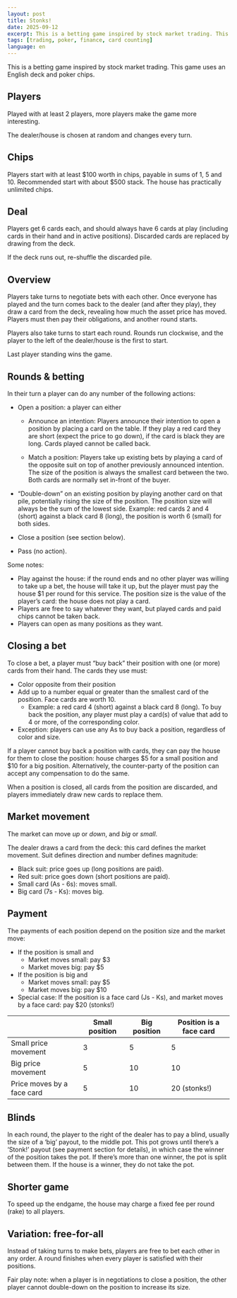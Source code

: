```yaml
---
layout: post
title: Stonks!
date: 2025-09-12
excerpt: This is a betting game inspired by stock market trading. This game uses an English deck and poker chips.
tags: [trading, poker, finance, card counting]
language: en
---
```


This is a betting game inspired by stock market trading. This game uses an English deck and poker chips.

## Players

Played with at least 2 players, more players make the game more interesting.

The dealer/house is chosen at random and changes every turn.

## Chips

Players start with at least $100 worth in chips, payable in sums of 1, 5 and 10. Recommended start with about $500 stack. The house has practically unlimited chips.

## Deal

Players get 6 cards each, and should always have 6 cards at play (including cards in their hand and in active positions). Discarded cards are replaced by drawing from the deck.

If the deck runs out, re-shuffle the discarded pile.

## Overview

Players take turns to negotiate bets with each other. Once everyone has played and the turn comes back to the dealer (and after they play), they draw a card from the deck, revealing how much the asset price has moved. Players must then pay their obligations, and another round starts. 

Players also take turns to start each round. Rounds run clockwise, and the player to the left of the dealer/house is the first to start.

Last player standing wins the game.

## Rounds & betting

In their turn a player can do any number of the following actions:

- Open a position: a player can either
    - Announce an intention:
    Players announce their intention to open a position by placing a card on the table. If they play a red card they are short (expect the price to go down), if the card is black they are long. Cards played cannot be called back.
        
    - Match a position:
    Players take up existing bets by playing a card of the opposite suit on top of another previously announced intention. The size of the position is always the smallest card between the two. Both cards are normally set in-front of the buyer.
        
- “Double-down” on an existing position by playing another card on that pile, potentially rising the size of the position. The position size will always be the sum of the lowest side. Example: red cards 2 and 4 (short) against a black card 8 (long), the position is worth 6 (small) for both sides.
- Close a position (see section below).
- Pass (no action).

Some notes:

- Play against the house: if the round ends and no other player was willing to take up a bet, the house will take it up, but the player must pay the house $1 per round for this service. The position size is the value of the player’s card: the house does not play a card.
- Players are free to say whatever they want, but played cards and paid chips cannot be taken back.
- Players can open as many positions as they want.

## Closing a bet

To close a bet, a player must “buy back” their position with one (or more) cards from their hand. The cards they use must:

- Color opposite from their position
- Add up to a number equal or greater than the smallest card of the position. Face cards are worth 10.
    - Example: a red card 4 (short) against a black card 8 (long). To buy back the position, any player must play a card(s) of value that add to 4 or more, of the corresponding color.
- Exception: players can use any As to buy back a position, regardless of color and size.

If a player cannot buy back a position with cards, they can pay the house for them to close the position: house charges $5 for a small position and $10 for a big position. Alternatively, the counter-party of the position can accept any compensation to do the same.

When a position is closed, all cards from the position are discarded, and players immediately draw new cards to replace them.

## Market movement

The market can move *up* or *down*, and *big* or *small*.

The dealer draws a card from the deck: this card defines the market movement. Suit defines direction and number defines magnitude:

- Black suit: price goes up (long positions are paid).
- Red suit: price goes down (short positions are paid).
- Small card (As - 6s): moves small.
- Big card (7s - Ks): moves big.

## Payment

The payments of each position depend on the position size and the market move:

- If the position is small and
    - Market moves small: pay $3
    - Market moves big: pay $5
- If the position is big and
    - Market moves small: pay $5
    - Market moves big: pay $10
- Special case: If the position is a face card (Js - Ks), and market moves by a face card: pay $20 (stonks!)

|  | Small position | Big position | Position is a face card |
| --- | --- | --- | --- |
| Small price movement | 3 | 5 | 5 |
| Big price movement | 5 | 10 | 10 |
| Price moves by a face card | 5 | 10 | 20 (stonks!) |

## Blinds

In each round, the player to the right of the dealer has to pay a blind, usually the size of a ‘big’ payout, to the middle pot. This pot grows until there’s a ‘Stonk!’ payout (see payment section for details), in which case the winner of the position takes the pot. If there’s more than one winner, the pot is split between them. If the house is a winner, they do not take the pot.

## Shorter game

To speed up the endgame, the house may charge a fixed fee per round (rake) to all players.

## Variation: free-for-all

Instead of taking turns to make bets, players are free to bet each other in any order. A round finishes when every player is satisfied with their positions.

Fair play note: when a player is in negotiations to close a position, the other player cannot double-down on the position to increase its size.
